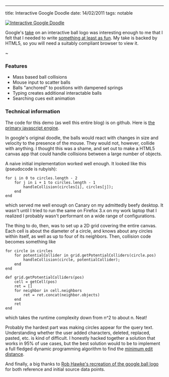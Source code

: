 --- 
title: Interactive Google Doodle
date: 14/02/2011
tags: notable

<div class="centered">
	<a href="/google.html">
		<img alt="Interactive Google Doodle"
		src="http://farm6.static.flickr.com/5291/5446054061_7eab02d984_z.jpg" />
	</a>
</div>

Google's [take](http://www.pcmag.com/article2/0,2817,2368790,00.asp) on 
an interactive ball logo was interesting enough to me that I felt that I 
needed to write [something at least as fun](/google.html). My take is 
backed by HTML5, so you will need a suitably compliant browser to view 
it. 

~

### Features

*  Mass based ball collisions
*  Mouse input to scatter balls
*  Balls "anchored" to positions with dampened springs
*  Typing creates additional interactable balls
*  Searching cues exit animation

### Technical information 

The code for this demo (as well this entire blog) is on github. Here is
[the primary javascript engine][3].

In google's original doodle, the balls would react with changes in size 
and velocity to the presence of the mouse. They would not, however, 
collide with anything. I thought this was a shame, and set out to make a 
HTML5 canvas app that could handle collisions between a large number of 
objects. 

A naive initial implementation worked well enough. It looked like this
(pseudocode is rubyish): 

    for i in 0 to circles.length - 2
        for j in i + 1 to circles.length - 1
            handleCollision(circles[i], circles[j]);
        end
    end

which served me well enough on Canary on my admittedly beefy desktop. It 
wasn't until I tried to run the same on Firefox 3.x on my work laptop that
I realized I probably wasn't performant on a wide range of configurations.

The thing to do, then, was to set up a 2D grid covering the entire canvas.
Each cell is about the diameter of a circle, and knows about any circles
within itself, as well as up to four of its neighbors. Then, collision code
becomes something like

    for circle in circles
        for potentialCollider in grid.getPotentialColliders(circle.pos)
            handleCollision(circle, potentialCollider);
        end
    end

    def grid.getPotentialColliders(pos) 
        cell = getCell(pos)
        ret = []
        for neighbor in cell.neighbors
            ret = ret.concat(neighbor.objects)
        end
        ret
    end

which takes the runtime complexity down from n^2 to about n. Neat!

Probably the hardest part was making circles appear for the query text.
Understanding whether the user added characters, deleted, replaced, pasted,
etc. is kind of difficult. I honestly hacked together a solution that works
in 95% of use cases, but the best solution would to be to implement a full
fledged dynamic programming algorithm to find the [minimum edit distance][1].

And finally, a big thanks to [Rob Hawke's recreation of the google ball logo][2]
for both reference and initial source data points.

[1]: http://www.csse.monash.edu.au/~lloyd/tildeAlgDS/Dynamic/Edit/
[2]: http://rawkes.com/blog/2010/09/07/recreating-googles-bouncing-balls-logo-in-html5-canvas
[3]: https://github.com/vincentwoo/blog/blob/master/public/js/balls.js